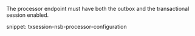 The processor endpoint must have both the outbox and the transactional session enabled.

snippet: txsession-nsb-processor-configuration